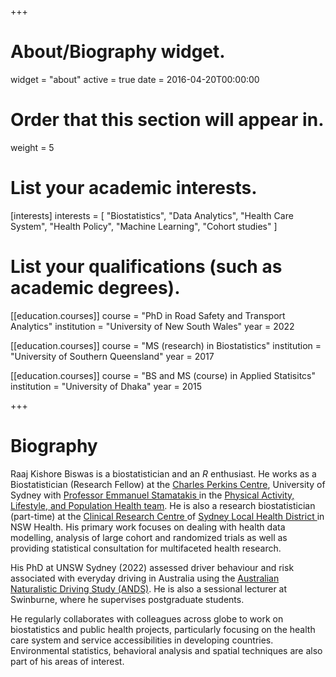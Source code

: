 +++
# About/Biography widget.
widget = "about"
active = true
date = 2016-04-20T00:00:00

# Order that this section will appear in.
weight = 5

# List your academic interests.
[interests]
  interests = [
    "Biostatistics",
    "Data Analytics",
    "Health Care System",
    "Health Policy",
    "Machine Learning",
    "Cohort studies"
  ]

# List your qualifications (such as academic degrees).
[[education.courses]]
  course = "PhD in Road Safety and Transport Analytics"
  institution = "University of New South Wales"
  year = 2022

[[education.courses]]
  course = "MS (research) in Biostatistics"
  institution = "University of Southern Queensland"
  year = 2017

[[education.courses]]
  course = "BS and MS (course) in Applied Statisitcs"
  institution = "University of Dhaka"
  year = 2015
 
+++

# Biography

Raaj Kishore Biswas is a biostatistician and an _R_ enthusiast. He works as a Biostatistician (Research Fellow) at the <a href="https://www.sydney.edu.au/charles-perkins-centre/"> Charles Perkins Centre</a>, University of Sydney with <a href="https://www.sydney.edu.au/medicine-health/about/our-people/academic-staff/emmanuel-stamatakis.html"> Professor Emmanuel Stamatakis </a> in the  <a href="https://www.sydney.edu.au/charles-perkins-centre/our-research/current-research/physical-activity-exercise-and-energy-expenditure.html"> Physical Activity, Lifestyle, and Population Health team</a>. He is also a research biostatistician (part-time) at the <a href="https://www.slhd.nsw.gov.au/research/department_details.html?research=crc"> Clinical Research Centre </a> of <a href="https://www.slhd.nsw.gov.au/"> Sydney Local Health District </a> in NSW Health. His primary work focuses on dealing with health data modelling, analysis of large cohort and randomized trials as well as providing statistical consultation for multifaceted health research. 

His PhD at UNSW Sydney (2022) assessed driver behaviour and risk associated with everyday driving in Australia using the <a href="http://www.ands.unsw.edu.au/"> Australian Naturalistic Driving Study (ANDS)</a>. He is also a sessional lecturer at Swinburne, where he supervises postgraduate students.

He regularly collaborates with colleagues across globe to work on biostatistics and public health projects, particularly focusing on the health care system and service accessibilities in developing countries. Environmental statistics, behavioral analysis and spatial techniques are also part of his areas of interest.
